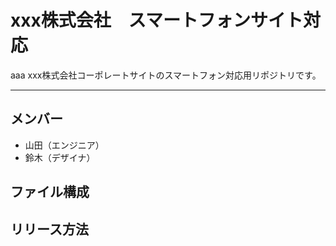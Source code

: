 # xxx株式会社　スマートフォンサイト対応
aaa xxx株式会社コーポレートサイトのスマートフォン対応用リポジトリです。

---

## メンバー
* 山田（エンジニア）
* 鈴木（デザイナ）

## ファイル構成

## リリース方法
